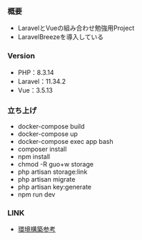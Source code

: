 ### 概要
- LaravelとVueの組み合わせ勉強用Project
- LaravelBreezeを導入している

### Version
- PHP：8.3.14
- Laravel：11.34.2
- Vue：3.5.13

### 立ち上げ
- docker-compose build
- docker-compose up
- docker-compose exec app bash
- composer install
- npm install
- chmod -R guo+w storage
- php artisan storage:link
- php artisan migrate
- php artisan key:generate
- npm run dev

### LINK
- [環境構築参考](https://qiita.com/hitotch/items/2e816bc1423d00562dc2)